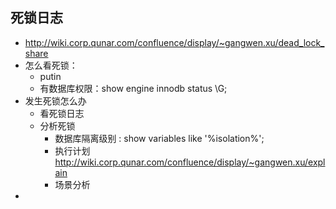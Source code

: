 

##  死锁日志
- http://wiki.corp.qunar.com/confluence/display/~gangwen.xu/dead_lock_share
- 怎么看死锁：
  - putin
  - 有数据库权限：show engine innodb status \G;
- 发生死锁怎么办
  - 看死锁日志
  - 分析死锁
    - 数据库隔离级别 : show variables like '%isolation%';
    - 执行计划 http://wiki.corp.qunar.com/confluence/display/~gangwen.xu/explain
    - 场景分析
-
